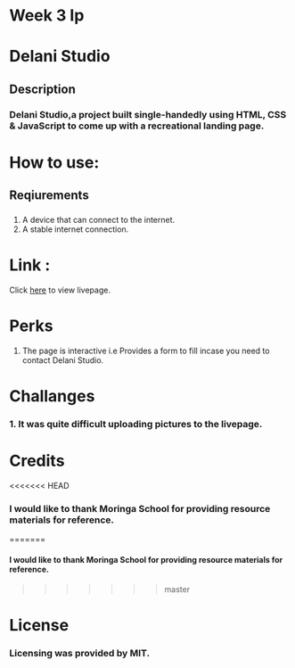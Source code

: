 # Week 3 Ip

#  Delani Studio

## Description

### Delani Studio,a project built single-handedly using HTML, CSS & JavaScript to come up with a recreational landing page.

# How to use:

## Reqiurements

### 
1. A device that can connect to the internet.
2. A stable internet connection. 

# Link :
Click <a href="https://754bree.github.io/Delani-Studio/">here</a> to view livepage.

# Perks

1. The page is interactive i.e Provides a form to fill incase you need to contact Delani Studio.

# Challanges 

### 1. It was quite difficult uploading pictures to the livepage.

# Credits
 
<<<<<<< HEAD
### I would like to thank <strong>Moringa School</strong> for providing resource materials for reference.
=======
#### I would like to thank <strong>Moringa School</strong> for providing resource materials for reference.
>>>>>>> master

# License

### Licensing was provided by <strong>MIT</strong>. 